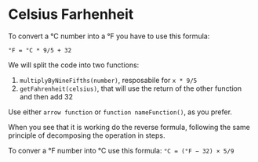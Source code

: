 # Celsius Farhenheit

To convert a °C number into a °F you have to use this formula:

`°F = °C * 9/5 + 32`

We will split the code into two functions:
1. `multiplyByNineFifths(number)`, resposabile for `x * 9/5`
2. `getFahrenheit(celsius)`, that will use the return of the other function and then add 32

Use either `arrow function` or `function nameFunction()`, as you prefer.

When you see that it is working do the reverse formula, following the same principle of decomposing the operation in steps.

To conver a °F number into °C use this formula:
`°C = (°F − 32) × 5/9`